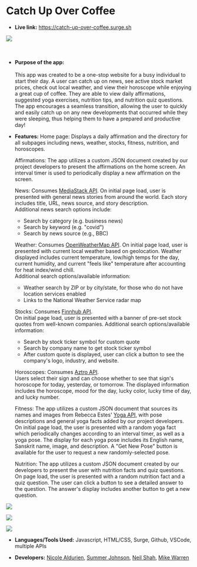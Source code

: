 # Catch Up Over Coffee

* **Live link:**
https://catch-up-over-coffee.surge.sh

![](https://user-images.githubusercontent.com/71364408/110894177-66374b00-82c5-11eb-90ec-28a81e72a089.png)
<br /> <br /><br />
* **Purpose of the app:** <br/><br/>
 This app was created to be a one-stop website for a busy individual to start their day. A user can catch up on news, see active stock market prices, check out local weather, and view their horoscope while enjoying a great cup of coffee. They are able to view daily affirmations, suggested yoga exercises, nutrition tips, and nutrition quiz questions. The app encourages a seamless transition, allowing the user to quickly and easily catch up on any new developments that occurred while they were sleeping, thus helping them to have a prepared and productive day!

* **Features:** 
    Home page: Displays a daily affirmation and the directory for all subpages including news, weather, stocks, fitness, nutrition, and horoscopes.
    
    Affirmations: The app utilizes a custom JSON document created by our project developers to present the affirmations on the home screen. An interval timer is used to periodically display a new affirmation on the screen.

    News: Consumes [MediaStack API](https://mediastack.com/documentation/).
    On initial page load, user is presented with general news stories from around the world. Each story includes title, URL, news source, and story description.<br/>
    Additional news search options include:<br/>
    - Search by category (e.g. business news)<br/>
    - Search by keyword (e.g. "covid")<br/>
    - Search by news source (e.g., BBC)<br/>

    Weather: Consumes [OpenWeatherMap API](https://openweathermap.org/current).
    On initial page load, user is presented with current local weather based on geolocation. Weather displayed includes current temperature, low/high temps for the day, current humidity, and current "feels like" temperature after accounting for heat index/wind chill.<br/>
    Additional search options/available information:
    - Weather search by ZIP or by city/state, for those who do not have location services enabled
    - Links to the National Weather Service radar map

    Stocks: Consumes [Finnhub API](https://finnhub.io/docs/api).<br>
    On initial page load, user is presented with a banner of pre-set stock quotes from well-known companies.
    Additional search options/available information:
    - Search by stock ticker symbol for custom quote
    - Search by company name to get stock ticker symbol
    - After custom quote is displayed, user can click a button to see the company's logo, industry, and website.

    Horoscopes: Consumes [Aztro API](https://aztro.readthedocs.io/en/latest/).<br>
    Users select their sign and can choose whether to see that sign's horoscope for today, yesterday, or tomorrow. The displayed information includes the horoscope, mood for the day, lucky color, lucky time of day, and lucky number.

    Fitness: The app utilizes a custom JSON document that sources its names and images from Rebecca Estes' [Yoga API](https://github.com/rebeccaestes/yoga_api), with pose descriptions and general yoga facts added by our project developers.  
    On initial page load, the user is presented with a random yoga fact which periodically changes according to an interval timer, as well as a yoga pose. The display for each yoga pose includes its English name, Sanskrit name, image, and description. A "Get New Pose" button is available for the user to request a new randomly-selected pose.

    Nutrition: The app utilizes a custom JSON document created by our developers to present the user with nutrition facts and quiz questions. On page load, the user is presented with a random nutrition fact and a quiz question. The user can click a button to see a detailed answer to the question. The answer's display includes another button to get a new question.

![](https://user-images.githubusercontent.com/71364408/110894171-65061e00-82c5-11eb-8859-b99c150e625f.png)

![](https://user-images.githubusercontent.com/71364408/110894168-633c5a80-82c5-11eb-8002-75c4fa0996f2.png)

![](https://user-images.githubusercontent.com/71364408/110894165-60da0080-82c5-11eb-86a5-f0cd5357d133.png)


* **Languages/Tools Used:**
Javascript, HTML/CSS, Surge, Github, VSCode, multiple APIs


* **Developers:**
[Nicole Aldurien](https://github.com/nicolealdurien), [Summer Johnson](https://github.com/SJ-CODES), [Neil Shah](https://github.com/neilshah101), [Mike Warren](https://github.com/mikewarren02)

<br>
